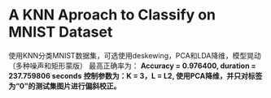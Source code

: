 # A KNN Aproach to Classify on MNIST Dataset
使用KNN分类MNIST数据集，可选使用deskewing，PCA和LDA降维，模型晃动（多种噪声和矩形蒙版）
最高正确率为：
**Accuracy = 0.976400, duration = 237.759806 seconds**
**控制参数为：K = 3，L = L2, 使用PCA降维，并只对标签为“0”的测试集图片进行偏斜校正。**
